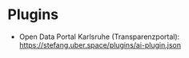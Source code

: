 # Plugins
* Open Data Portal Karlsruhe (Transparenzportal): https://stefang.uber.space/plugins/ai-plugin.json
